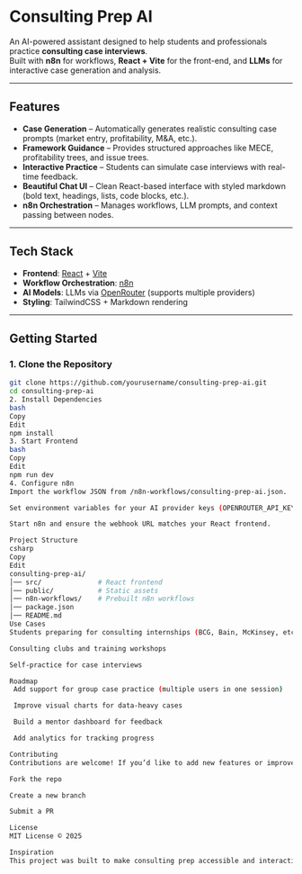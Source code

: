# Consulting Prep AI

An AI-powered assistant designed to help students and professionals practice **consulting case interviews**.  
Built with **n8n** for workflows, **React + Vite** for the front-end, and **LLMs** for interactive case generation and analysis.  

---

## Features
- **Case Generation** – Automatically generates realistic consulting case prompts (market entry, profitability, M&A, etc.).  
- **Framework Guidance** – Provides structured approaches like MECE, profitability trees, and issue trees.  
- **Interactive Practice** – Students can simulate case interviews with real-time feedback.  
- **Beautiful Chat UI** – Clean React-based interface with styled markdown (bold text, headings, lists, code blocks, etc.).  
- **n8n Orchestration** – Manages workflows, LLM prompts, and context passing between nodes.  

---

## Tech Stack
- **Frontend**: [React](https://react.dev/) + [Vite](https://vitejs.dev/)  
- **Workflow Orchestration**: [n8n](https://n8n.io/)  
- **AI Models**: LLMs via [OpenRouter](https://openrouter.ai/) (supports multiple providers)  
- **Styling**: TailwindCSS + Markdown rendering  

---

## Getting Started

### 1. Clone the Repository
```bash
git clone https://github.com/yourusername/consulting-prep-ai.git
cd consulting-prep-ai
2. Install Dependencies
bash
Copy
Edit
npm install
3. Start Frontend
bash
Copy
Edit
npm run dev
4. Configure n8n
Import the workflow JSON from /n8n-workflows/consulting-prep-ai.json.

Set environment variables for your AI provider keys (OPENROUTER_API_KEY, etc.).

Start n8n and ensure the webhook URL matches your React frontend.

Project Structure
csharp
Copy
Edit
consulting-prep-ai/
│── src/              # React frontend
│── public/           # Static assets
│── n8n-workflows/    # Prebuilt n8n workflows
│── package.json
│── README.md
Use Cases
Students preparing for consulting internships (BCG, Bain, McKinsey, etc.)

Consulting clubs and training workshops

Self-practice for case interviews

Roadmap
 Add support for group case practice (multiple users in one session)

 Improve visual charts for data-heavy cases

 Build a mentor dashboard for feedback

 Add analytics for tracking progress

Contributing
Contributions are welcome! If you’d like to add new features or improve prompts:

Fork the repo

Create a new branch

Submit a PR

License
MIT License © 2025

Inspiration
This project was built to make consulting prep accessible and interactive, reducing the friction of case practice. Whether you’re just starting or refining your skills, this AI assistant helps simulate real interview scenarios.
